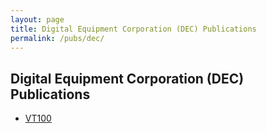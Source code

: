 ```yaml
---
layout: page
title: Digital Equipment Corporation (DEC) Publications
permalink: /pubs/dec/
---
```


Digital Equipment Corporation (DEC) Publications
------------------------------------------------

* [VT100](vt100/)

